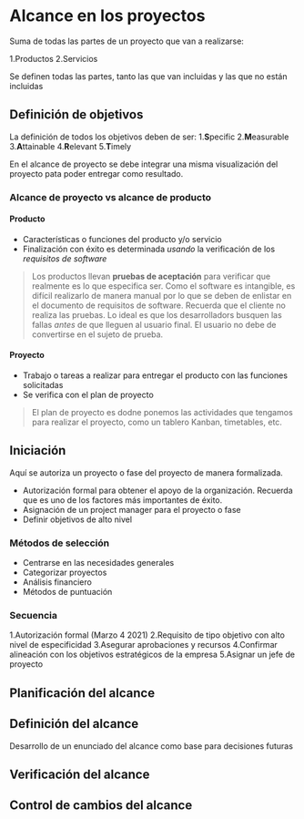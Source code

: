 # Alcance en los proyectos

Suma de todas las partes de un proyecto que van  a realizarse:

1.Productos
2.Servicios

Se definen todas las partes, tanto las que van incluidas y las que no están incluidas

## Definición de objetivos

La definición de todos los objetivos deben de ser:
1.**S**pecific
2.**M**easurable
3.**A**ttainable
4.**R**elevant
5.**T**imely

En el alcance de proyecto se debe integrar una misma visualización del proyecto pata poder entregar como resultado.

### Alcance de proyecto vs alcance de producto

#### Producto

- Características o funciones del producto y/o servicio
- Finalización con éxito es determinada *usando* la verificación de los *requisitos de software* 

> Los productos llevan **pruebas de aceptación** para verificar que realmente es lo que especifica ser. Como el software es intangible, es difícil realizarlo de manera manual por lo que se deben de enlistar en el documento de requisitos de software. Recuerda que el cliente no realiza las pruebas. Lo ideal es que los desarrolladors busquen las fallas *antes* de que lleguen al usuario final. El usuario no debe de convertirse en el sujeto de prueba.

#### Proyecto

- Trabajo o tareas a realizar para entregar el producto con las funciones solicitadas
- Se verifica con el plan de proyecto

> El plan de proyecto es dodne ponemos las actividades que tengamos para realizar el proyecto, como un tablero Kanban, timetables, etc.

## Iniciación

Aquí se autoriza un proyecto o fase del proyecto de manera formalizada.

- Autorización formal para obtener el apoyo de la organización. Recuerda que es uno de los factores más importantes de éxito.
- Asignación de un project manager para el proyecto o fase
- Definir objetivos de alto nivel

### Métodos de selección

- Centrarse en las necesidades generales
- Categorizar proyectos
- Análisis financiero
- Métodos de puntuación

### Secuencia

1.Autorización formal (Marzo 4 2021)
2.Requisito de tipo objetivo con alto nivel de especificidad
3.Asegurar aprobaciones y recursos
4.Confirmar alineación con los objetivos estratégicos de la empresa
5.Asignar un jefe de proyecto

## Planificación del alcance

## Definición del alcance

Desarrollo de un enunciado del alcance como base para decisiones futuras

## Verificación del alcance

## Control de cambios del alcance
